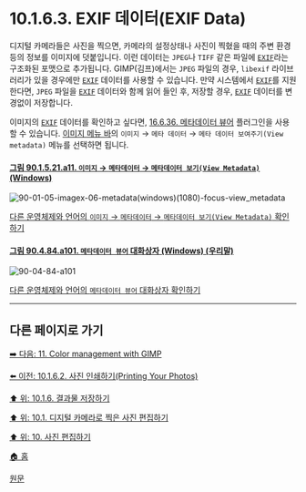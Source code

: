 # 10.1.6.3. EXIF 데이터(EXIF Data)
디지털 카메라들은 사진을 찍으면, 카메라의 설정상태나 사진이 찍혔을 때의 주변 환경 등의 정보를 이미지에 덧붙입니다. 이런 데이터는 `JPEG`나 `TIFF` 같은 파일에 [`EXIF`](./19-glossaryx-exif.md)라는 구조화된 포맷으로 추가됩니다. GIMP(김프)에서는 `JPEG` 파일의 경우, `libexif` 라이브러리가 있을 경우에만 [`EXIF`](./19-glossaryx-exif.md) 데이터를 사용할 수 있습니다. 만약 시스템에서 [`EXIF`](./19-glossaryx-exif.md)를 지원한다면, `JPEG` 파일을 [`EXIF`](./19-glossaryx-exif.md) 데이터와 함께 읽어 들인 후, 저장할 경우, [`EXIF`](./19-glossaryx-exif.md) 데이터를 변경없이 저장합니다.

이미지의 [`EXIF`](./19-glossaryx-exif.md) 데이터를 확인하고 싶다면, [16.6.36. 메타데이터 뷰어](./16-06-36-metadata-viewer.md) 플러그인을 사용할 수 있습니다. [이미지 메뉴 바](./03-02-02-02-image-menu.md)의 `이미지` → `메타 데이터` → `메타 데이터 보여주기(View metadata)` 메뉴를 선택하면 됩니다.

<a id="90-01-05-21-a11"></a>

#### [그림 90.1.5.21.a11. `이미지` → `메타데이터` → `메타데이터 보기(View Metadata)` (Windows)](./90-01-05-21-metadata.md#90-01-05-21-a11)
![90-01-05-imagex-06-metadata(windows)(1080)-focus-view_metadata](https://github.com/wonder13662/gimp/assets/15767104/b06cc44c-29f6-4487-ba67-807c57559ec7)

[다른 운영체제와 언어의 `이미지` → `메타데이터` → `메타데이터 보기(View Metadata)` 확인하기](./90-01-05-21-metadata.md#90-01-05-21-a12)

<a id="90-04-84-a101"></a>

#### [그림 90.4.84.a101. `메타데이터 뷰어` 대화상자 (Windows) (우리말)](./90-04-84-metadata_viewer.md#90-04-84-a101)
![90-04-84-a101](https://github.com/wonder13662/gimp/assets/15767104/c01c2215-b9e4-4347-b445-74cd53be7911)

[다른 운영체제와 언어의 `메타데이터 뷰어` 대화상자 확인하기](./90-04-84-metadata_viewer.md#90-04-84-a102)

***

## 다른 페이지로 가기

[➡️ 다음: 11. Color management with GIMP](./11-00-color-management-with-gimp.md)

[⬅️ 이전: 10.1.6.2. 사진 인쇄하기(Printing Your Photos)](./10-01-06-02-printing_your_photos.md)

[⬆️ 위: 10.1.6. 결과물 저장하기](./10-01-06-00-saving_your_results.md)

[⬆️ 위: 10.1. 디지털 카메라로 찍은 사진 편집하기](./10-01-00-working-with-digital-camera-photos.md)

[⬆️ 위: 10. 사진 편집하기](./10-00-enhancing-photographs.md)

[🏠 홈](./00-home.md)

[원문](https://docs.gimp.org/2.10/ko/gimp-imaging-photos.html#gimp-using-photography-exif)
